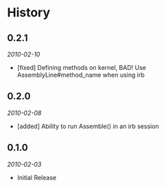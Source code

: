 History
=======

0.2.1
-----
*2010-02-10*

* [fixed] Defining methods on kernel, BAD! Use AssemblyLine#method_name when using irb

0.2.0
-----
*2010-02-08*

* [added] Ability to run Assemble() in an irb session

0.1.0
-----
*2010-02-03*

* Initial Release
